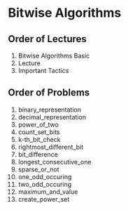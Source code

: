 # Bitwise Algorithms

## Order of Lectures
1. Bitwise Algorithms Basic
2. Lecture
3. Important Tactics

## Order of Problems
1. binary_representation
2. decimal_representation
3. power_of_two
4. count_set_bits
5. k-th_bit_check
6. rightmost_different_bit
7. bit_difference
8. longest_consecutive_one
9. sparse_or_not
10. one_odd_occuring
11. two_odd_occuring
12. maximum_and_value
13. create_power_set
